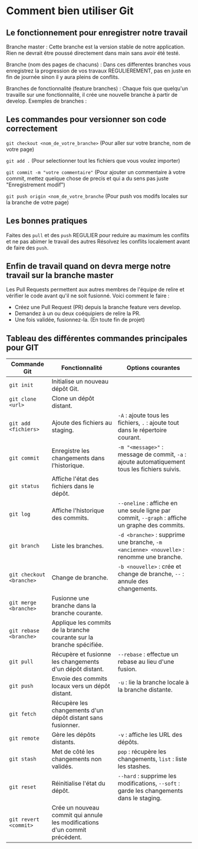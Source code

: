 # Comment bien utiliser Git


## Le fonctionnement pour enregistrer notre travail

Branche master : Cette branche est la version stable de notre application. Rien ne devrait être poussé directement dans main sans avoir été testé.

Branche (nom des pages de chacuns) : Dans ces differentes branches vous enregistrez la progression de vos travaux REGULIEREMENT, pas en juste en fin de journée sinon il y aura pleins de conflits.

Branches de fonctionnalité (feature branches) : Chaque fois que quelqu'un travaille sur une fonctionnalité, il crée une nouvelle branche à partir de develop. Exemples de branches :

## Les commandes pour versionner son code correctement

```git checkout <nom_de_votre_branche>``` (Pour aller sur votre branche, nom de votre page)  

```git add .``` (Pour selectionner tout les fichiers que vous voulez importer)  

```git commit -m "votre commentaire"``` (Pour ajouter un commentaire à votre commit, mettez quelque chose de precis et qui a du sens pas juste "Enregistrement modif")  

```git push origin <nom_de_votre_branche``` (Pour push vos modifs locales sur la branche de votre page)  


## Les bonnes pratiques

Faites des ```pull``` et des ```push``` REGULIER pour reduire au maximum les conflits et ne pas abimer le travail des autres
Résolvez les conflits localement avant de faire des ```push```.


## Enfin de travail quand on devra merge notre travail sur la branche master

Les Pull Requests permettent aux autres membres de l'équipe de relire et vérifier le code avant qu'il ne soit fusionné. Voici comment le faire :

- Créez une Pull Request (PR) depuis la branche feature vers develop.
- Demandez à un ou deux coéquipiers de relire la PR.
- Une fois validée, fusionnez-la. (En toute fin de projet)




## Tableau des différentes commandes principales pour GIT

| **Commande Git**         | **Fonctionnalité**                                           | **Options courantes**                                |
|--------------------------|-------------------------------------------------------------|------------------------------------------------------|
| `git init`               | Initialise un nouveau dépôt Git.                            |                                                      |
| `git clone <url>`        | Clone un dépôt distant.                                      |                                                      |
| `git add <fichiers>`     | Ajoute des fichiers au staging.                              | `-A` : ajoute tous les fichiers, `.` : ajoute tout dans le répertoire courant. |
| `git commit`             | Enregistre les changements dans l'historique.                | `-m "<message>"` : message de commit, `-a` : ajoute automatiquement tous les fichiers suivis. |
| `git status`             | Affiche l'état des fichiers dans le dépôt.                   |                                                      |
| `git log`                | Affiche l'historique des commits.                            | `--oneline` : affiche en une seule ligne par commit, `--graph` : affiche un graphe des commits. |
| `git branch`             | Liste les branches.                                          | `-d <branche>` : supprime une branche, `-m <ancienne> <nouvelle>` : renomme une branche. |
| `git checkout <branche>` | Change de branche.                                           | `-b <nouvelle>` : crée et change de branche, `--` : annule des changements. |
| `git merge <branche>`    | Fusionne une branche dans la branche courante.               |                                                      |
| `git rebase <branche>`   | Applique les commits de la branche courante sur la branche spécifiée. |                                                  |
| `git pull`               | Récupère et fusionne les changements d'un dépôt distant.     | `--rebase` : effectue un rebase au lieu d'une fusion. |
| `git push`               | Envoie des commits locaux vers un dépôt distant.             | `-u` : lie la branche locale à la branche distante.   |
| `git fetch`              | Récupère les changements d'un dépôt distant sans fusionner.  |                                                      |
| `git remote`             | Gère les dépôts distants.                                    | `-v` : affiche les URL des dépôts.                   |
| `git stash`              | Met de côté les changements non validés.                     | `pop` : récupère les changements, `list` : liste les stashes. |
| `git reset`              | Réinitialise l'état du dépôt.                                | `--hard` : supprime les modifications, `--soft` : garde les changements dans le staging. |
| `git revert <commit>`    | Crée un nouveau commit qui annule les modifications d'un commit précédent. |                                                  |
